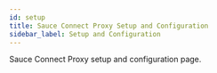 ```yaml
---
id: setup
title: Sauce Connect Proxy Setup and Configuration
sidebar_label: Setup and Configuration
---
```


Sauce Connect Proxy setup and configuration page.